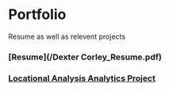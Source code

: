 # Portfolio
Resume as well as relevent projects

### [Resume](/Dexter Corley_Resume.pdf)

### [Locational Analysis Analytics Project](/Dexter_RetailLocationalAnalysis.pptx)
